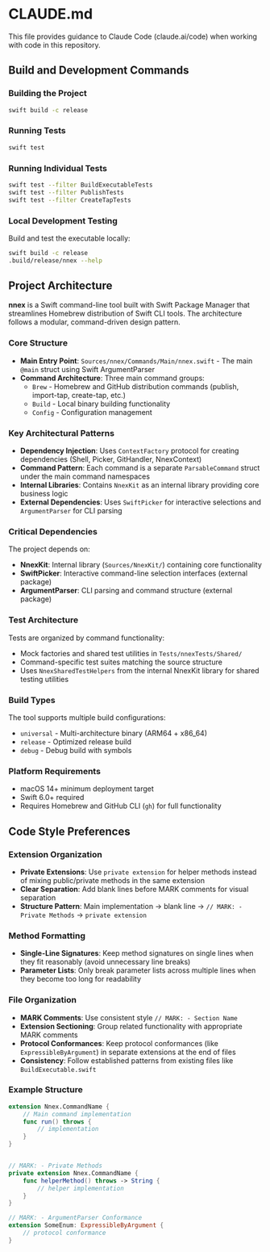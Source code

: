 # CLAUDE.md

This file provides guidance to Claude Code (claude.ai/code) when working with code in this repository.

## Build and Development Commands

### Building the Project
```bash
swift build -c release
```

### Running Tests
```bash
swift test
```

### Running Individual Tests
```bash
swift test --filter BuildExecutableTests
swift test --filter PublishTests
swift test --filter CreateTapTests
```

### Local Development Testing
Build and test the executable locally:
```bash
swift build -c release
.build/release/nnex --help
```

## Project Architecture

**nnex** is a Swift command-line tool built with Swift Package Manager that streamlines Homebrew distribution of Swift CLI tools. The architecture follows a modular, command-driven design pattern.

### Core Structure

- **Main Entry Point**: `Sources/nnex/Commands/Main/nnex.swift` - The main `@main` struct using Swift ArgumentParser
- **Command Architecture**: Three main command groups:
  - `Brew` - Homebrew and GitHub distribution commands (publish, import-tap, create-tap, etc.)
  - `Build` - Local binary building functionality
  - `Config` - Configuration management

### Key Architectural Patterns

- **Dependency Injection**: Uses `ContextFactory` protocol for creating dependencies (Shell, Picker, GitHandler, NnexContext)
- **Command Pattern**: Each command is a separate `ParsableCommand` struct under the main command namespaces
- **Internal Libraries**: Contains `NnexKit` as an internal library providing core business logic
- **External Dependencies**: Uses `SwiftPicker` for interactive selections and `ArgumentParser` for CLI parsing

### Critical Dependencies

The project depends on:
- **NnexKit**: Internal library (`Sources/NnexKit/`) containing core functionality
- **SwiftPicker**: Interactive command-line selection interfaces (external package)
- **ArgumentParser**: CLI parsing and command structure (external package)

### Test Architecture

Tests are organized by command functionality:
- Mock factories and shared test utilities in `Tests/nnexTests/Shared/`
- Command-specific test suites matching the source structure
- Uses `NnexSharedTestHelpers` from the internal NnexKit library for shared testing utilities

### Build Types

The tool supports multiple build configurations:
- `universal` - Multi-architecture binary (ARM64 + x86_64)
- `release` - Optimized release build
- `debug` - Debug build with symbols

### Platform Requirements

- macOS 14+ minimum deployment target
- Swift 6.0+ required
- Requires Homebrew and GitHub CLI (`gh`) for full functionality

## Code Style Preferences

### Extension Organization
- **Private Extensions**: Use `private extension` for helper methods instead of mixing public/private methods in the same extension
- **Clear Separation**: Add blank lines before MARK comments for visual separation
- **Structure Pattern**: Main implementation → blank line → `// MARK: - Private Methods` → `private extension`

### Method Formatting
- **Single-Line Signatures**: Keep method signatures on single lines when they fit reasonably (avoid unnecessary line breaks)
- **Parameter Lists**: Only break parameter lists across multiple lines when they become too long for readability

### File Organization
- **MARK Comments**: Use consistent style `// MARK: - Section Name`
- **Extension Sectioning**: Group related functionality with appropriate MARK comments
- **Protocol Conformances**: Keep protocol conformances (like `ExpressibleByArgument`) in separate extensions at the end of files
- **Consistency**: Follow established patterns from existing files like `BuildExecutable.swift`

### Example Structure
```swift
extension Nnex.CommandName {
    // Main command implementation
    func run() throws {
        // implementation
    }
}


// MARK: - Private Methods  
private extension Nnex.CommandName {
    func helperMethod() throws -> String {
        // helper implementation
    }
}

// MARK: - ArgumentParser Conformance
extension SomeEnum: ExpressibleByArgument {
    // protocol conformance
}
```
